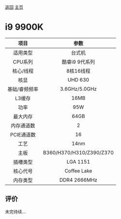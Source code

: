 [返回](../../../)  [主页](../../../../../)
# i9 9900K

| 项目 | 参数 |
| :------: | :------: |
|适用类型 | 台式机|
|CPU系列| 酷睿i9 9代系列 |
|核心/线程| 8核16线程|
|核显| UHD 630 |
|基础/睿频频率 |3.6GHz/5.0GHz|
| L3缓存| 16MB|
|功率| 95W |
|最大内存| 64GB |
|内存通道数| 2 |
|PCIE通道数| 16 |
|工艺|14nm |
|主板| B360/H370/H310/Z390/Z370  |
|插槽类型| LGA 1151 |
|核心代号|  Coffee Lake |
|内存类型| DDR4 2666MHz |

## 评价

 未完待续...